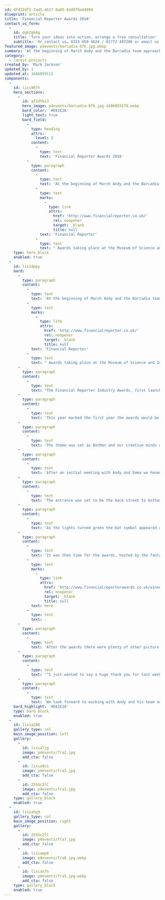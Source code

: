 ```yaml
---
id: dfd22df1-2ad5-4b17-8a05-8d4978a44694
blueprint: article
title: 'Financial Reporter Awards 2018'
contact_us_form:
  -
    id: dgGZgkAg
    title: 'Turn your ideas into action, arrange a free consultation'
    subtitle: 'Or contact us… 0333 050 4624 / 01772 497206 or email us: info@p4events.co.uk'
featured_image: p4events/barcadia-076.jpg.webp
summary: 'At the beginning of March Andy and the Barcadia team approached us to assist in the organisation and management of their Financial Reporter Awards taking place at the Museum of'
category:
  - latest-projects
created_by: 'Mark Jackson'
updated_by: 1
updated_at: 1686859111
components:
  -
    id: lixi967n
    hero_sections:
      -
        id: qT2dYbs3
        hero_image: p4events/barcadia-076.jpg-1686855570.webp
        bard_color: '#E61E2A'
        light_text: true
        bard_field:
          -
            type: heading
            attrs:
              level: 2
            content:
              -
                type: text
                text: 'Financial Reporter Awards 2018'
          -
            type: paragraph
            content:
              -
                type: text
                text: 'At the beginning of March Andy and the Barcadia team approached us to assist in the organisation and management of their '
              -
                type: text
                marks:
                  -
                    type: link
                    attrs:
                      href: 'http://www.financialreporter.co.uk/'
                      rel: noopener
                      target: _blank
                      title: null
                text: 'Financial Reporter'
              -
                type: text
                text: " Awards taking place at the Museum of Science and Industry on the 15th\_May."
    type: hero_block
    enabled: true
  -
    id: lixi9ppy
    bard:
      -
        type: paragraph
        content:
          -
            type: text
            text: 'At the beginning of March Andy and the Barcadia team approached us to assist in the organisation and management of their '
          -
            type: text
            marks:
              -
                type: link
                attrs:
                  href: 'http://www.financialreporter.co.uk/'
                  rel: noopener
                  target: _blank
                  title: null
            text: 'Financial Reporter'
          -
            type: text
            text: " Awards taking place at the Museum of Science and Industry on the 15th\_May."
      -
        type: paragraph
        content:
          -
            type: text
            text: "The Financial Reporter Industry Awards, first launched in 2009 and has made a name for itself as the most transparent (and coveted!) awards programme in the industry.\_Developed to support a changing industry by promoting good practice, the prestigious Financial Reporter Awards provide an incentive for firms to go above and beyond, and be rewarded for it by those who know best – the intermediaries. The Financial Reporter readers then vote for any candidate they see fit, without a panel or short-list, means that these awards truly represent the industry’s opinion on who deserves to be recognised.\_The programme spans a wide range of sectors, offering categories for mortgages, secured loans, commercial and bridging finance, insurance, debt solutions, technology and legal."
      -
        type: paragraph
        content:
          -
            type: text
            text: 'This year marked the first year the awards would be hosted live at the event as in previous years th winners were announced online and only they were invited to attend. This change in format meant the guests number were set to triple to nearly 400 and the production aspect of the event would be a crucial part of the awards running without a hitch.'
      -
        type: paragraph
        content:
          -
            type: text
            text: 'The theme was set as BatMan and our creative minds were set to work in producing a mood board to wow the 400 guests whilst being feasible to set up within the museums super tight turn-around time of just 1.5 hours from the museum closing to guests arrival.'
      -
        type: paragraph
        content:
          -
            type: text
            text: 'After an initial meeting with Andy and Emma we honed our proposal and set to work making the magic happen….'
      -
        type: paragraph
        content:
          -
            type: text
            text: 'The entrance was set to be the back street to Gotham with rustic crates, barrels, walk/don’t walk sign, traffic lights, a black cat contortionist (Cat Women in disguise) and buskers along with the all important champagne reception of course.'
      -
        type: paragraph
        content:
          -
            type: text
            text: 'As the lights turned green the bat symbol appeared on the screen and the main room was unveiled. Mail Boys greeted guests with a copy of our very own Gotham Post from a customised post stand, the Joker entertained the crowds with his magic, the Riddler served cocktails at our customised light-box mobile bar, Poison Ivy suspended from the ceiling, Mr Freeze was handing out snow cones and we even had our BatMan arcade machine and Dark Night Returns pinball for guests to play on.'
      -
        type: paragraph
        content:
          -
            type: text
            text: 'It was then time for the awards, hosted by the fantastic Andy Powell! After a short introduction by directors Andy and James the 26 awards ran smoothly with very happy award winners making their way up to the stage to receive their converted awards – see the full list of winners '
          -
            type: text
            marks:
              -
                type: link
                attrs:
                  href: 'http://www.financialreporterawards.co.uk/winners-2018/'
                  rel: noopener
                  target: _blank
                  title: null
            text: here
          -
            type: text
            text: .
      -
        type: paragraph
        content:
          -
            type: text
            text: 'After the awards there were plenty of other picture opportunities, from the Tumbler BatBike to our interactive 3D Gotham City PhotoPod Experience aided by BatMan and Cat Women themselves.'
      -
        type: paragraph
        content:
          -
            type: text
            text: '“I just wanted to say a huge thank you for last week. Tuesday night exceeded all expectations. The whole event ran like clockwork and the feedback we have received already has been incredible” – Andy Sheilds | Managing Director'
      -
        type: paragraph
        content:
          -
            type: text
            text: 'We look forward to working with Andy and his team on many more projects moving forward.'
    bard_highlight: '#E61E2A'
    type: bard_block
    enabled: true
  -
    id: lixia280
    gallery_type: col
    main_image_position: left
    gallery:
      -
        id: lixia7jg
        image: p4events/fra2.jpg
        add_cta: false
      -
        id: lixia8cs
        image: p4events/fra3.jpg
        add_cta: false
      -
        id: 2SSGc2lC
        image: p4events/fra1.jpg
        add_cta: false
    type: gallery_block
    enabled: true
  -
    id: lixiahg9
    gallery_type: col
    main_image_position: right
    gallery:
      -
        id: 2SSGc2lC
        image: p4events/fra7.jpg
        add_cta: false
      -
        id: lixiamp4
        image: p4events/fra6.jpg.webp
        add_cta: false
      -
        id: lixian7n
        image: p4events/fra5.jpg.webp
        add_cta: false
    type: gallery_block
    enabled: true
---
```


